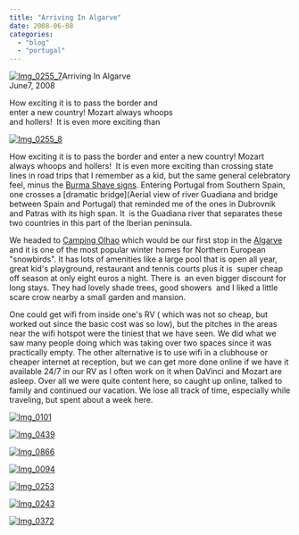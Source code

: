 ```yaml
---
title: "Arriving In Algarve"
date: 2008-06-08
categories: 
  - "blog"
  - "portugal"
---
```


 [![Img_0255_7](http://soultravelers3new.local/images/2008/06/08/img_0255_7.jpg "Img_0255_7")](https://pub-ac94b3f306b24c0dba4238943c97f2e1.r2.dev/photos/uncategorized/2008/06/08/img_0255_7.jpg)Arriving In Algarve  
June7, 2008

How exciting it is to pass the border and  
enter a new country! Mozart always whoops  
and hollers!  It is even more exciting than

<!--more-->

[![Img_0255_8](http://soultravelers3new.local/images/2008/06/08/img_0255_8.jpg "Img_0255_8")](https://pub-ac94b3f306b24c0dba4238943c97f2e1.r2.dev/photos/uncategorized/2008/06/08/img_0255_8.jpg)

How exciting it is to pass the border and enter a new country! Mozart always whoops and hollers!  It is even more exciting than crossing state lines in road trips that I remember as a kid, but the same general celebratory feel, minus the [Burma Shave signs](http://en.wikipedia.org/wiki/Burma-Shave). Entering Portugal from Southern Spain, one crosses a [dramatic bridge](Aerial view of river Guadiana and bridge between Spain and Portugal) that reminded me of the ones in Dubrovnik and Patras with its high span. It  is the Guadiana river that separates these two countries in this part of the Iberian peninsula.

We headed to [Camping Olhao](http://www.alanrogers.com/campsite-info.php?SiteARNo=PO8230) which would be our first stop in the [Algarve](http://www.portugal-info.net/algarve/index.htm) and it is one of the most popular winter homes for Northern European "snowbirds". It has lots of amenities like a large pool that is open all year, great kid's playground, restaurant and tennis courts plus it is  super cheap off season at only eight euros a night. There is  an even bigger discount for long stays. They had lovely shade trees, good showers  and I liked a little scare crow nearby a small garden and mansion.

One could get wifi from inside one's RV ( which was not so cheap, but worked out since the basic cost was so low), but the pitches in the areas near the wifi hotspot were the tiniest that we have seen. We did what we saw many people doing which was taking over two spaces since it was practically empty. The other alternative is to use wifi in a clubhouse or cheaper internet at reception, but we can get more done online if we have it available 24/7 in our RV as I often work on it when DaVinci and Mozart are asleep. Over all we were quite content here, so caught up online, talked to family and continued our vacation. We lose all track of time, especially while traveling, but spent about a week here.

[![Img_0101](http://soultravelers3new.local/images/2008/06/08/img_0101.jpg "Img_0101")](https://pub-ac94b3f306b24c0dba4238943c97f2e1.r2.dev/photos/uncategorized/2008/06/08/img_0101.jpg)

[![Img_0439](http://soultravelers3new.local/images/2008/06/08/img_0439.jpg "Img_0439")](https://pub-ac94b3f306b24c0dba4238943c97f2e1.r2.dev/photos/uncategorized/2008/06/08/img_0439.jpg)

[![Img_0866](http://soultravelers3new.local/images/2008/06/08/img_0866.jpg "Img_0866")](https://pub-ac94b3f306b24c0dba4238943c97f2e1.r2.dev/photos/uncategorized/2008/06/08/img_0866.jpg)

[![Img_0094](http://soultravelers3new.local/images/2008/06/08/img_0094.jpg "Img_0094")](https://pub-ac94b3f306b24c0dba4238943c97f2e1.r2.dev/photos/uncategorized/2008/06/08/img_0094.jpg)

[![Img_0253](http://soultravelers3new.local/images/2008/06/08/img_0253.jpg "Img_0253")](https://pub-ac94b3f306b24c0dba4238943c97f2e1.r2.dev/photos/uncategorized/2008/06/08/img_0253.jpg)

  

[![Img_0243](http://soultravelers3new.local/images/2008/06/08/img_0243.jpg "Img_0243")](https://pub-ac94b3f306b24c0dba4238943c97f2e1.r2.dev/photos/uncategorized/2008/06/08/img_0243.jpg)

[![Img_0372](http://soultravelers3new.local/images/2008/06/08/img_0372.jpg "Img_0372")](https://pub-ac94b3f306b24c0dba4238943c97f2e1.r2.dev/photos/uncategorized/2008/06/08/img_0372.jpg)
